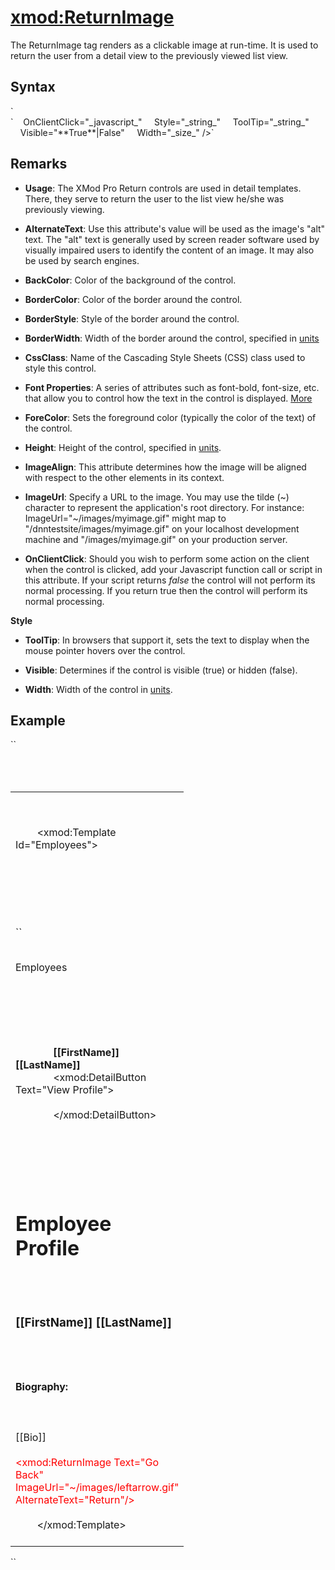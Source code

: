 # <xmod:ReturnImage>

<a name="top"></a>


The ReturnImage tag renders as a clickable image at run-time. It is used to return the user from a detail view to the previously viewed list view.

<a name="syntax" xmlns=""></a>

## Syntax

<div xmlns="">`<xmod:ReturnImage  
    AlternateText="_string_"  
    BackColor="_color name_|#dddddd"  
    BorderColor="_color name_|#dddddd"  
    BorderStyle="**NotSet**|None|Dotted|Dashed|Solid|Double|Groove|Ridge| Inset|Outset"  
    BorderWidth_="size_"  
    CssClass="_string_"  
    Font-Bold="True|**False**"  
    Font-Italic="True|**False**"  
    Font-Names="_string_"  
    Font-Overline="True|**False**"  
    Font-Size="_string_|Smaller|Larger|XX-Small|X-Small|Small|Medium| Large|X-Large|XX-Large"  
    Font-Strikeout="True|**False**"  
    Font-Underline="True|**False**"  
    ForeColor="_color name_|#dddddd"  
    Height="_size_"  
    ImageAlign="NotSet|Left|Right|Baseline|Top|Middle|Bottom|AbsBottom|AbsMiddle|TextTop"  
    ImageUrl="_url_"`</div>

<div xmlns="">`    OnClientClick="_javascript_"  
    Style="_string_"  
    ToolTip="_string_"  
    Visible="**True**|False"  
    Width="_size_" />` </div>

<a name="remarks" xmlns=""></a>

## Remarks

*   **Usage**: The XMod Pro Return controls are used in detail templates. There, they serve to return the user to the list view he/she was previously viewing.  

*   **AlternateText**: Use this attribute's value will be used as the image's "alt" text. The "alt" text is generally used by screen reader software used by visually impaired users to identify the content of an image. It may also be used by search engines.  

*   **BackColor**: Color of the background of the control.  

*   **BorderColor**: Color of the border around the control.  

*   **BorderStyle**: Style of the border around the control.  

*   **BorderWidth**: Width of the border around the control, specified in [units](../unit-types.md)
*   **CssClass**: Name of the Cascading Style Sheets (CSS) class used to style this control.  

*   **Font Properties**: A series of attributes such as font-bold, font-size, etc. that allow you to control how the text in the control is displayed. [More](../font-properties.md)
*   **ForeColor**: Sets the foreground color (typically the color of the text) of the control.  

*   **Height**: Height of the control, specified in [units](../unit-types.md).  

*   **ImageAlign**: This attribute determines how the image will be aligned with respect to the other elements in its context.  

*   **ImageUrl**: Specify a URL to the image. You may use the tilde (~) character to represent the application's root directory. For instance: ImageUrl="~/images/myimage.gif" might map to "/dnntestsite/images/myimage.gif" on your localhost development machine and "/images/myimage.gif" on your production server.  

*   **OnClientClick**: Should you wish to perform some action on the client when the control is clicked, add your Javascript function call or script in this attribute. If your script returns _false_ the control will not perform its normal processing. If you return true then the control will perform its normal processing.  

**Style**

*   **ToolTip**: In browsers that support it, sets the text to display when the mouse pointer hovers over the control.  

*   **Visible**: Determines if the control is visible (true) or hidden (false).  

*   **Width**: Width of the control in [units](../unit-types.md).  

<a name="example" xmlns=""></a>

## Example

<div xmlns="">``<div>  
  <table width="100%">  
    <tr>  
      <td width="250" valign="top">  

        <!-- EMPLOYEES TEMPLATE -->  

        <xmod:Template Id="Employees">  
          <ListDataSource CommandText="SELECT EmployeeId, FirstName, LastName FROM XMPDemo_Employees WHERE DepartmentId = @DepartmentId">  
           <Parameter Name="DepartmentId" Alias="DepartmentId"/>  
          </ListDataSource>  
          <DetailDataSource CommandText="SELECT * FROM XMPDemo_Employees WHERE EmployeeId = @EmpID">  
            <Parameter Name="EmployeeId" Alias="EmpID" />  
          </DetailDataSource>  
`` <HeaderTemplate>  
            <p>Employees</p>  
          </HeaderTemplate>  
          <ItemTemplate>  
            <div style="text-align: middle;">  
              <strong>[[FirstName]] [[LastName]]</strong>  
              <xmod:DetailButton Text="View Profile">  
                <Parameter Name="EmployeeId" Value='[[EmployeeId]]' />  
              </xmod:DetailButton>  
            </div>  
          </ItemTemplate>  
          <DetailTemplate>  
            <h1>Employee Profile</h1>  
            <h3>[[FirstName]] [[LastName]]</h3>  
            <h4>Biography:</h4>  
            <div>[[Bio]]</div>  
<span style="color: #ff0000;"><xmod:ReturnImage Text="Go Back" ImageUrl="~/images/leftarrow.gif" AlternateText="Return"/></span>  
          </DetailTemplate>  
        </xmod:Template>  
      </td>  
    </tr>  
  </table>  
</div>`` </div>

